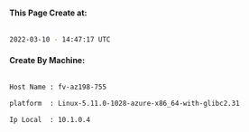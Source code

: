 
   
#### This Page Create at:

```bash

2022-03-10 - 14:47:17 UTC

```

#### Create By Machine:

```bash

Host Name : fv-az198-755

platform  : Linux-5.11.0-1028-azure-x86_64-with-glibc2.31

Ip Local  : 10.1.0.4

```

